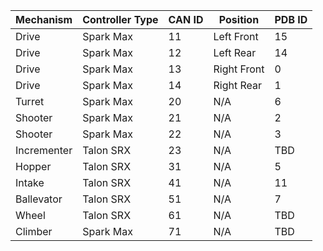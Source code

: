 | Mechanism   | Controller Type | CAN ID | Position    | PDB ID |
| ----------- | --------------- | ------ | ----------- | ------ |
| Drive       | Spark Max       | 11     | Left Front  | 15     |
| Drive       | Spark Max       | 12     | Left Rear   | 14     |
| Drive       | Spark Max       | 13     | Right Front | 0      |
| Drive       | Spark Max       | 14     | Right Rear  | 1      |
| Turret      | Spark Max       | 20     | N/A         | 6      |
| Shooter     | Spark Max       | 21     | N/A         | 2      |
| Shooter     | Spark Max       | 22     | N/A         | 3      |
| Incrementer | Talon SRX       | 23     | N/A         | TBD    |
| Hopper      | Talon SRX       | 31     | N/A         | 5      |
| Intake      | Talon SRX       | 41     | N/A         | 11     |
| Ballevator  | Talon SRX       | 51     | N/A         | 7      |
| Wheel       | Talon SRX       | 61     | N/A         | TBD    |
| Climber     | Spark Max       | 71     | N/A         | TBD    |